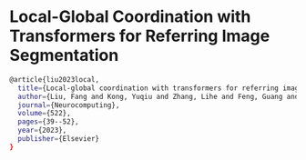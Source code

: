 # Local-Global Coordination with Transformers for Referring Image Segmentation



```bash
@article{liu2023local,
  title={Local-global coordination with transformers for referring image segmentation},
  author={Liu, Fang and Kong, Yuqiu and Zhang, Lihe and Feng, Guang and Yin, Baocai},
  journal={Neurocomputing},
  volume={522},
  pages={39--52},
  year={2023},
  publisher={Elsevier}
}
```


